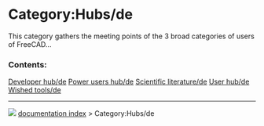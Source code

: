 # Category:Hubs/de
This category gathers the meeting points of the 3 broad categories of users of FreeCAD\...

### Contents:

    
  [Developer hub/de](Developer_hub/de.md)   [Power users hub/de](Power_users_hub/de.md)   [Scientific literature/de](Scientific_literature/de.md)
  [User hub/de](User_hub/de.md)             [Wished tools/de](Wished_tools/de.md)



---
![](images/Right_arrow.png) [documentation index](../README.md) > Category:Hubs/de
